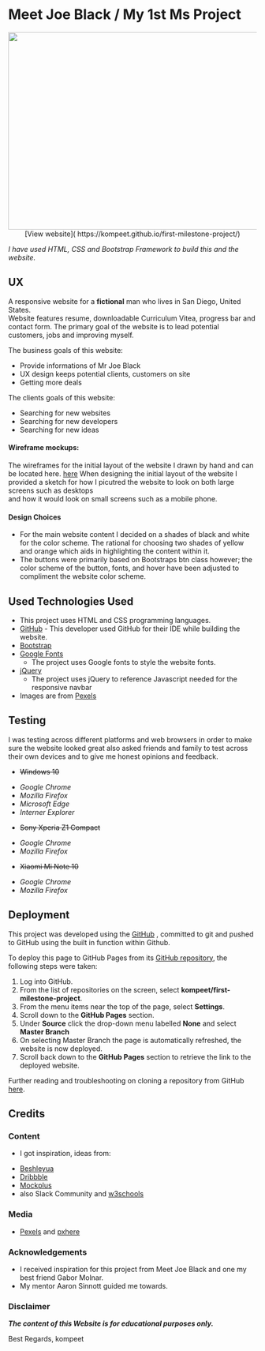 # Meet Joe Black / My 1st Ms Project



<img width="1000" height="400" src="https://github.com/kompeet/first-milestone-project/blob/master/wireframes/preview.JPG">


<div align="center">
[View website]( https://kompeet.github.io/first-milestone-project/)
</div>




_I have used HTML, CSS and Bootstrap Framework to build this and the website._

## UX

A responsive website for a **fictional** man who lives in San Diego, United States.     
Website features resume, downloadable Curriculum Vitea, progress bar and contact form.
The primary goal of the website is to lead potential customers, jobs and improving myself. 

The business goals of this website:
*   Provide informations of Mr Joe Black
*   UX design keeps potential clients, customers on site
*   Getting more deals

The clients goals of this website:
*   Searching for new websites
*   Searching for new developers
*   Searching for new ideas


#### Wireframe mockups:

The wireframes for the initial layout of the website I drawn by hand and can be located here. [here](https://github.com/kompeet/first-milestone-project/tree/master/wireframes)
When designing the initial layout of the website I provided a sketch for how I picutred the website to look on both large screens such as desktops  
and how it would look on small screens such as a mobile phone.


#### Design Choices 

* For the main website content I decided on a shades of black and white for the color scheme. 
The rational for choosing two shades of yellow and orange which aids in highlighting the content within it.
* The buttons were primarily based on Bootstraps btn class however; the color scheme of the button, fonts, 
and hover have been adjusted to compliment the website color scheme.

## Used Technologies Used 

- This project uses HTML and CSS programming languages.
- [GitHub](https://github.com/) - This developer used GitHub for their IDE while building the website.
- [Bootstrap](https://getbootstrap.com/)  
- [Google Fonts](https://fonts.google.com/)
    - The project uses Google fonts to style the website fonts.
- [jQuery](https://jquery.com/)
    - The project uses jQuery to reference Javascript needed for the responsive navbar
- Images are from [Pexels](https://www.pexels.com/)


## Testing 

I was testing across different platforms and web browsers in order to make sure the website looked great also 
asked friends and family to test across their own devices and to give me honest opinions and feedback.

* ~~Windows 10~~
+ *Google Chrome*
+ *Mozilla Firefox*
+ *Microsoft Edge*
+ *Interner Explorer*

* ~~Sony Xperia Z1 Compact~~
+ *Google Chrome*
+ *Mozilla Firefox*

* ~~Xiaomi Mi Note 10~~
+ *Google Chrome*
+ *Mozilla Firefox*

## Deployment

This project was developed using the [GitHub](https://github.com/) , committed to git and pushed to GitHub using the built in function within Github. 

To deploy this page to GitHub Pages from its [GitHub repository](https://github.com/kompeet/first-milestone-project), the following steps were taken: 
1. Log into GitHub. 
2. From the list of repositories on the screen, select **kompeet/first-milestone-project**.
3. From the menu items near the top of the page, select **Settings**.
4. Scroll down to the **GitHub Pages** section.
5. Under **Source** click the drop-down menu labelled **None** and select **Master Branch**
6. On selecting Master Branch the page is automatically refreshed, the website is now deployed. 
7. Scroll back down to the **GitHub Pages** section to retrieve the link to the deployed website.


Further reading and troubleshooting on cloning a repository from GitHub [here](https://help.github.com/en/articles/cloning-a-repository).


## Credits

### Content 
-  I got inspiration, ideas from: 
* [Beshleyua](https://bslthemes.com/) 
* [Dribbble](https://dribbble.com/)
* [Mockplus](https://www.mockplus.com/blog/post/web-developer-portfolio)
* also Slack Community and [w3schools](https://www.w3schools.com/)

### Media

- [Pexels](https://www.pexels.com/) and [pxhere](https://pxhere.com/)

### Acknowledgements

- I received inspiration for this project from Meet Joe Black and one my best friend Gabor Molnar.
- My mentor Aaron Sinnott guided me towards.

### Disclaimer

**_The content of this Website is for educational purposes only._**


Best Regards,
kompeet